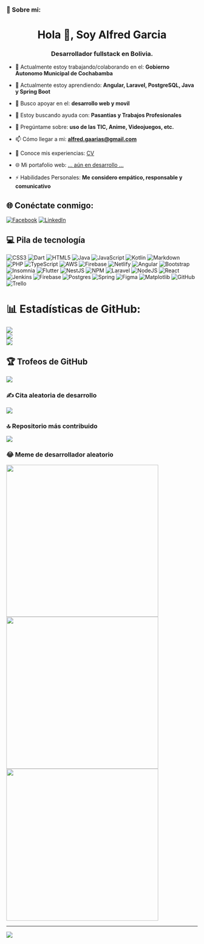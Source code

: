 ### 💫 Sobre mi:

<h1 align="center">Hola 👋, Soy Alfred Garcia</h1>
<h3 align="center">Desarrollador fullstack en Bolivia.</h3>

- 🔭 Actualmente estoy trabajando/colaborando en el: **Gobierno Autonomo Municipal de Cochabamba**

- 🌱 Actualmente estoy aprendiendo: **Angular, Laravel, PostgreSQL, Java y Spring Boot**

- 👯 Busco apoyar en el: **desarrollo web y movil**

- 🤝 Estoy buscando ayuda con: **Pasantias y Trabajos Profesionales**

- 💬 Pregúntame sobre: **uso de las TIC, Anime, Videojuegos, etc.**

- 📫 Cómo llegar a mi: **alfred.gaarias@gmail.com**

- 📄 Conoce mis experiencias: [CV](https://drive.google.com/file/d/1pUg9LliHKueByqPloQ4oJkjiHmP9G9Ym/view?usp=drive_link)
  
- 🌐 Mi portafolio web: [... aún en desarrollo ...](https://enlace-a-tu-portafolio-web.com)
                    
- ⚡ Habilidades Personales: **Me considero empático, responsable y comunicativo**

## 🌐 Conéctate conmigo:
[![Facebook](https://img.shields.io/badge/Facebook-%231877F2.svg?logo=Facebook&logoColor=white)](https://www.facebook.com/profile.php?id=61555770567833)
[![LinkedIn](https://img.shields.io/badge/LinkedIn-%230077B5.svg?logo=linkedin&logoColor=white)](https://www.linkedin.com/in/alfred-brandon-garcia-arias-34660a24b/) 

## 💻 Pila de tecnología
![CSS3](https://img.shields.io/badge/css3-%231572B6.svg?style=for-the-badge&logo=css3&logoColor=white) 
![Dart](https://img.shields.io/badge/dart-%230175C2.svg?style=for-the-badge&logo=dart&logoColor=white) 
![HTML5](https://img.shields.io/badge/html5-%23E34F26.svg?style=for-the-badge&logo=html5&logoColor=white) 
![Java](https://img.shields.io/badge/java-%23ED8B00.svg?style=for-the-badge&logo=openjdk&logoColor=white) 
![JavaScript](https://img.shields.io/badge/javascript-%23323330.svg?style=for-the-badge&logo=javascript&logoColor=%23F7DF1E) 
![Kotlin](https://img.shields.io/badge/kotlin-%237F52FF.svg?style=for-the-badge&logo=kotlin&logoColor=white) 
![Markdown](https://img.shields.io/badge/markdown-%23000000.svg?style=for-the-badge&logo=markdown&logoColor=white) 
![PHP](https://img.shields.io/badge/php-%23777BB4.svg?style=for-the-badge&logo=php&logoColor=white) 
![TypeScript](https://img.shields.io/badge/typescript-%23007ACC.svg?style=for-the-badge&logo=typescript&logoColor=white) 
![AWS](https://img.shields.io/badge/AWS-%23FF9900.svg?style=for-the-badge&logo=amazon-aws&logoColor=white) 
![Firebase](https://img.shields.io/badge/firebase-%23039BE5.svg?style=for-the-badge&logo=firebase) 
![Netlify](https://img.shields.io/badge/netlify-%23000000.svg?style=for-the-badge&logo=netlify&logoColor=#00C7B7) 
![Angular](https://img.shields.io/badge/angular-%23DD0031.svg?style=for-the-badge&logo=angular&logoColor=white) 
![Bootstrap](https://img.shields.io/badge/bootstrap-%238511FA.svg?style=for-the-badge&logo=bootstrap&logoColor=white) 
![Insomnia](https://img.shields.io/badge/Insomnia-black?style=for-the-badge&logo=insomnia&logoColor=5849BE) 
![Flutter](https://img.shields.io/badge/Flutter-%2302569B.svg?style=for-the-badge&logo=Flutter&logoColor=white) 
![NestJS](https://img.shields.io/badge/nestjs-%23E0234E.svg?style=for-the-badge&logo=nestjs&logoColor=white) 
![NPM](https://img.shields.io/badge/NPM-%23CB3837.svg?style=for-the-badge&logo=npm&logoColor=white) 
![Laravel](https://img.shields.io/badge/laravel-%23FF2D20.svg?style=for-the-badge&logo=laravel&logoColor=white) 
![NodeJS](https://img.shields.io/badge/node.js-6DA55F?style=for-the-badge&logo=node.js&logoColor=white) 
![React](https://img.shields.io/badge/react-%2320232a.svg?style=for-the-badge&logo=react&logoColor=%2361DAFB) 
![Jenkins](https://img.shields.io/badge/jenkins-%232C5263.svg?style=for-the-badge&logo=jenkins&logoColor=white) 
![Firebase](https://img.shields.io/badge/firebase-a08021?style=for-the-badge&logo=firebase&logoColor=ffcd34) 
![Postgres](https://img.shields.io/badge/postgres-%23316192.svg?style=for-the-badge&logo=postgresql&logoColor=white) 
![Spring](https://img.shields.io/badge/spring-%236DB33F.svg?style=for-the-badge&logo=spring&logoColor=white) 
![Figma](https://img.shields.io/badge/figma-%23F24E1E.svg?style=for-the-badge&logo=figma&logoColor=white) 
![Matplotlib](https://img.shields.io/badge/Matplotlib-%23ffffff.svg?style=for-the-badge&logo=Matplotlib&logoColor=black) 
![GitHub](https://img.shields.io/badge/github-%23121011.svg?style=for-the-badge&logo=github&logoColor=white) 
![Trello](https://img.shields.io/badge/Trello-%23026AA7.svg?style=for-the-badge&logo=Trello&logoColor=white)

# 📊 Estadísticas de GitHub:
![](https://github-readme-stats.vercel.app/api?username=AlfredGarciaa&theme=tokyonight&hide_border=false&include_all_commits=false&count_private=false)<br/>
![](https://github-readme-streak-stats.herokuapp.com/?user=AlfredGarciaa&theme=tokyonight&hide_border=false)<br/>
![](https://github-readme-stats.vercel.app/api/top-langs/?username=AlfredGarciaa&theme=tokyonight&hide_border=false&include_all_commits=false&count_private=false&layout=compact)

## 🏆 Trofeos de GitHub
![](https://github-profile-trophy.vercel.app/?username=AlfredGarciaa&theme=radical&no-frame=false&no-bg=true&margin-w=4)

### ✍️ Cita aleatoria de desarrollo
![](https://quotes-github-readme.vercel.app/api?type=horizontal&theme=radical)

### 🔝 Repositorio más contribuido
![](https://github-contributor-stats.vercel.app/api?username=AlfredGarciaa&limit=5&theme=dark&combine_all_yearly_contributions=true)

### 😂 Meme de desarrollador aleatorio
<img src='https://encrypted-tbn0.gstatic.com/images?q=tbn:ANd9GcQM6JvsRL3bzixV5C96HnhLDdfNDIcQI1HG2g&s' style="height: 400px;"/>
<img src='https://preview.redd.it/no-s%C3%A9-qu%C3%A9-ingenier%C3%ADa-estudiar-iba-a-por-sistemas-pero-le%C3%AD-v0-okuapb4uz5sa1.jpg?auto=webp&s=fd4e1dcad16526b627d4ff1d9a1a3df18db6a268' style="height: 400px;"/>
<img src='https://blogger.googleusercontent.com/img/b/R29vZ2xl/AVvXsEibLeRgNJzK5Rd-mX71n6bYsDng3n_D4vQaP0PeA1JQziKnHF9bc-pguoKO6RJNzpMrvzuKwc_HkndKRZUpy2eDQBBuO63YSEIp3UFpX_hpknUKzbUz4fb4vAu3MiudTDkKCEvPtt2r8VYYRLo1A6tNLta_UCc_ENaIN9lgSFl6S9TGAxjtIt7lLLwOxfE/s1345/IMG_20240417_171401.jpg' style="height: 400px;"/>

---
[![](https://visitcount.itsvg.in/api?id=AlfredGarciaa&icon=0&color=0)](https://visitcount.itsvg.in)
